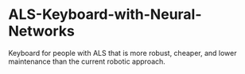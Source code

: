 # ALS-Keyboard-with-Neural-Networks
Keyboard for people with ALS that is more robust, cheaper, and lower maintenance than the current robotic approach.
